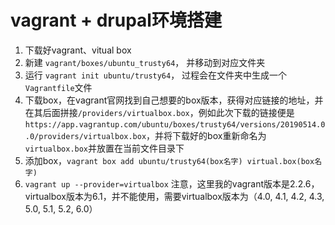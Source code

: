 # vagrant + drupal环境搭建

1. 下载好vagrant、vitual box
2. 新建 `vagrant/boxes/ubuntu_trusty64`， 并移动到对应文件夹
3. 运行 `vagrant init ubuntu/trusty64`， 过程会在文件夹中生成一个`Vagrantfile`文件
4. 下载box，在vagrant官网找到自己想要的box版本，获得对应链接的地址，并在其后面拼接`/providers/virtualbox.box`，例如此次下载的链接便是`https://app.vagrantup.com/ubuntu/boxes/trusty64/versions/20190514.0.0/providers/virtualbox.box`，并将下载好的box重新命名为`virtualbox.box`并放置在当前文件目录下
5. 添加box，`vagrant box add ubuntu/trusty64(box名字) virtual.box(box名字)`
6. `vagrant up --provider=virtualbox` 注意，这里我的vagrant版本是2.2.6，virtualbox版本为6.1，并不能使用，需要virtualbox版本为（4.0, 4.1, 4.2, 4.3, 5.0, 5.1, 5.2, 6.0）
